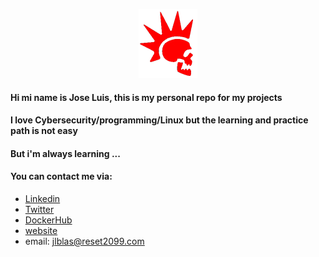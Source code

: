
<p align="center">
<img src="avatar.png">
</p>

#### 
#### Hi mi name is Jose Luis, this is my personal repo for my projects
#### I love Cybersecurity/programming/Linux but the learning and practice path is not easy
#### But i'm always learning ...
#### You can contact me via:

* [Linkedin](https://www.linkedin.com/in/joseluisbr2047/)
* [Twitter](https://twitter.com/joselbr5)
* [DockerHub](https://hub.docker.com/u/jluis2247)
* [website](https://reset2099.com/)
* email: jlblas@reset2099.com
